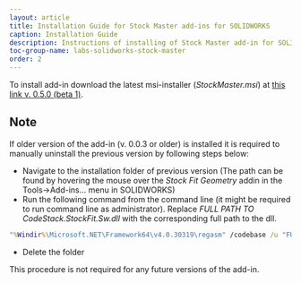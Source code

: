 ```yaml
---
layout: article
title: Installation Guide for Stock Master add-ins for SOLIDWORKS
caption: Installation Guide
description: Instructions of installing of Stock Master add-in for SOLIDWORKS which provides additional features for packaging and stocking
toc-group-name: labs-solidworks-stock-master
order: 2
---
```

To install add-in download the latest msi-installer (*StockMaster.msi*) at [this link v. 0.5.0 (beta 1)](https://github.com/codestackdev/stock-fit-geometry/releases/tag/beta1).

## Note
If older version of the add-in (v. 0.0.3 or older) is installed it is required to manually uninstall the previous version by following steps below:

* Navigate to the installation folder of previous version (The path can be found by hovering the mouse over the *Stock Fit Geometry* addin in the Tools->Add-ins... menu in SOLIDWORKS)
* Run the following command from the command line (it might be required to run command line as administrator). Replace *FULL PATH TO CodeStack.StockFit.Sw.dll* with the corresponding full path to the dll.

~~~ bat
"%Windir%\Microsoft.NET\Framework64\v4.0.30319\regasm" /codebase /u "FULL PATH TO CodeStack.StockFit.Sw.dll"
~~~
* Delete the folder

This procedure is not required for any future versions of the add-in.